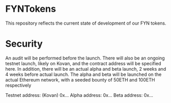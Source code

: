 # FYNTokens

This repository reflects the current state of development of our FYN tokens.

# Security

An audit will be performed before the launch.
There will also be an ongoing testnet launch, likely on Kovan, and the contract address will be specified here.
In addition, there will be an actual alpha and beta launch, 2 weeks and 4 weeks before actual launch.
The alpha and beta will be launched on the actual Ethereum network, with a seeded bounty of 50ETH and 100ETH respectively

Testnet address: (Kovan) 0x...
Alpha   address: 0x...
Beta    address: 0x...

